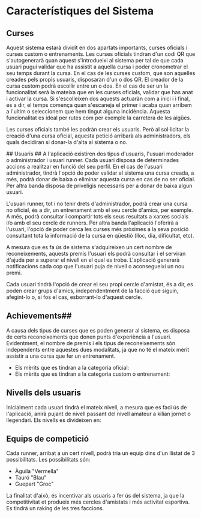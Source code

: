 # Característiques del Sistema #

## Curses ##
Aquest sistema estarà dividit en dos apartats importants, curses oficials i curses custom o entrenaments.
Les curses oficials tindran d'un codi QR que s'autogenerarà quan aquest s'introdueixi al sistema per tal de que cada usuari pugui validar que ha assistit a aquella cursa i poder cronometrar el seu temps durant la cursa.
En el cas de les curses custom, que son aquelles creades pels propis usuaris, disposaràn d'un o dos QR. El creador de la cursa custom podrà escollir entre un o dos. En el cas de ser un la funcionalitat serà la mateixa que en les curses oficials, validar que has anat i activar la cursa. Si s'escolleixen dos aquests actuaràn com a inici i i final, es a dir, el temps comença quan s'escaneja el primer i acaba quan arribem a l'ultim o seleccionem que hem tingut alguna incidència. Aquesta funcionalitat es ideal per rutes com per exemple la carretera de les aigües.

Les curses oficials també les podràn crear els usuaris. Però al sol·licitar la creació d'una cursa oficial, aquesta petició arribarà als administradors, els quals decidiran si donar-la d'alta al sistema o no.

## Usuaris ##
A l'aplicació existiren dos tipus d'usuaris, l'usuari moderador o administrador i usuari runner. Cada usuari disposa de determinades accions a realitzar en funció del seu perfil.
En el cas de l'usuari administrador, tindrà l'opció de poder validar al sistema una cursa creada, a més, podrà donar de baixa o eliminar aquesta cursa en cas de no ser oficial. Per altra banda disposa de priveligis necessaris per a donar de baixa algun usuari.

L'usuari runner, tot i no tenir drets d'administrador, podrà crear una cursa no oficial, és a dir, un entrenament amb el seu cercle d'amics, per exemple. A més, podrà consultar i compartir tots els seus resultats a xarxes socials i/o amb el seu cercle de runners.
Per altra banda l'aplicació l'oferirà a l'usuari, l'opció de poder cerca les curses més pròximes a la seva posició consultant tota la informació de la cursa en qüestió (lloc, dia, dificultat, etc).

A mesura que es fa ús de sistema s'adquireixen un cert nombre de reconeixements, aquests premis l'usuari els podrà consultar i el serviran d'ajuda per a superar el nivell en el qual es troba. L'aplicació generarà notificacions cada cop que l'usuari puja de nivell o aconsegueixi un nou premi.

Cada usuari tindrà l'opció de crear el seu propi cercle d'amistat, és a dir, es poden crear grups d'amics, independentment de la facció que siguin, afegint-lo o, si fos el cas, esborrant-lo d'aquest cercle.


## Achievements##
A causa dels tipus de curses que es poden generar al sistema, es disposa de certs reconeixements que donen punts d'experiència a l'usuari. Evidentment, el nombre de premis i els tipus de reconeixements són independents entre aquestes dues modalitats, ja que no té el mateix mèrit assistir a una cursa que fer un entrenament.
- Els mèrits que es tindran a la categoria oficial:
- Els mèrits que es tindran a la categoria custom o entrenament:


## Nivells dels usuaris ##
Inicialment cada usuari tindrà el mateix nivell, a mesura que es faci ús de l'aplicació, anirà pujant de nivell passant del nivell amateur a kilian jornet o llegendari.
Els nivells es divideixen en:


## Equips de competició ##
Cada runner, arribat a un cert nivell, podrà tria un equip dins d'un llistat de 3 possibilitats. Les possibilitats són:
- Àguila "Vermella"
- Tauró "Blau"
- Guepart "Groc"

La finalitat d'això, és incentivar als usuaris a fer ús del sistema, ja que la competitivitat et produeix més cercles d'amistats i més activitat esportiva.
Es tindrà un raking de les tres faccions.
